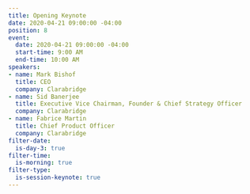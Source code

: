 ```yaml
---
title: Opening Keynote
date: 2020-04-21 09:00:00 -04:00
position: 8
event:
  date: 2020-04-21 09:00:00 -04:00
  start-time: 9:00 AM
  end-time: 10:00 AM
speakers:
- name: Mark Bishof
  title: CEO
  company: Clarabridge
- name: Sid Banerjee
  title: Executive Vice Chairman, Founder & Chief Strategy Officer
  company: Clarabridge
- name: Fabrice Martin
  title: Chief Product Officer
  company: Clarabridge
filter-date:
  is-day-3: true
filter-time:
  is-morning: true
filter-type:
  is-session-keynote: true
---
```


